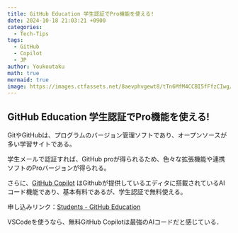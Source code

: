 ```yaml
---
title: GitHub Education 学生認証でPro機能を使える!
date: 2024-10-18 21:03:21 +0900
categories:
  - Tech-Tips
tags:
  - GitHub
  - Copilot
  - JP
author: Youkoutaku
math: true
mermaid: true
image: https://images.ctfassets.net/8aevphvgewt8/tTn6MfM4CCBI5fFfzCIwg/4046591b58bfcdb3eaaf91fff7ed9979/codespaces.png
---
```


## GitHub Education 学生認証でPro機能を使える!

GitやGitHubは、プログラムのバージョン管理ソフトであり、オープンソースが多い学習サイトである。

学生メールで認証すれば、GitHub proが得られるため、色々な拡張機能や連携ソフトのProバージョンが得られる。

さらに、[GitHub Copilot](https://github.com/features/copilot) はGithubが提供しているエディタに搭載されているAIコード機能であり、基本有料であるが、学生認証で無料使える。

申し込みリンク：[Students - GitHub Education](https://github.com/education/students/)

 VSCodeを使うなら、無料GitHub Copilotは最強のAIコードだと感じている．
